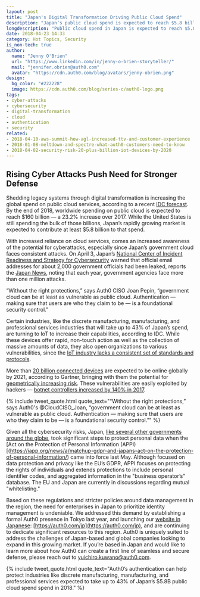 ```yaml
---
layout: post
title: "Japan's Digital Transformation Driving Public Cloud Spend"
description: "Japan’s public cloud spend is expected to reach $5.8 billion by the end of 2018, but cyberattacks are on the rise. Auth0 authentication can help."
longdescription: "Public cloud spend in Japan is expected to reach $5.8 billion by the end of 2018. With increased reliance on cloud services, comes an increased awareness of the potential for cyberattacks. “Authentication — making sure that users are who they claim to be — is a foundational security control,” says Auth0 CISO Joan Pepin."
date: 2018-04-23 14:33
category: Hot Topics, Security
is_non-tech: true
author:
  name: "Jenny O'Brien"
  url: "https://www.linkedin.com/in/jenny-o-brien-storyteller/"
  mail: "jennifer.obrien@auth0.com"
  avatar: "https://cdn.auth0.com/blog/avatars/jenny-obrien.png"
design:
  bg_color: "#222228"
  image: https://cdn.auth0.com/blog/series-c/auth0-logo.png
tags:
- cyber-attacks
- cybersecurity
- digital-transformation
- cloud
- authentication
- security
related:
- 2018-04-10-aws-summit-how-agl-increased-ttv-and-customer-experience
- 2018-01-08-meltdown-and-spectre-what-auth0-customers-need-to-know
- 2018-04-02-security-risk-20-plus-billion-iot-devices-by-2020
---
```


## Rising Cyber Attacks Push Need for Stronger Defense

Shedding legacy systems through digital transformation is increasing the global spend on public cloud services, according to a recent [IDC forecast](https://www.idc.com/getdoc.jsp?containerId=prUS43511618). By the end of 2018, worldwide spending on public cloud is expected to reach $160 billion — a 23.2% increase over 2017. While the United States is still spending the bulk of those billions, Japan’s rapidly growing market is expected to contribute at least $5.8 billion to that spend.

With increased reliance on cloud services, comes an increased awareness of the potential for cyberattacks, especially since Japan’s government cloud faces consistent attacks. On April 3, Japan’s [National Center of Incident Readiness and Strategy for Cybersecurity](https://www.nisc.go.jp/eng/) warned that official email addresses for about 2,000 government officials had been leaked, reports the [Japan News](http://the-japan-news.com/news/article/0004351856), noting that each year, government agencies face more than one million attacks. 

“Without the right protections,” says Auth0 CISO Joan Pepin, “government cloud can be at least as vulnerable as public cloud. Authentication — making sure that users are who they claim to be — is a foundational security control.”

Certain industries, like the discrete manufacturing, manufacturing, and professional services industries that will take up to 43% of Japan’s spend, are turning to IoT to increase their capabilities, according to IDC. While these devices offer rapid, non-touch action as well as the collection of massive amounts of data, they also open organizations to various vulnerabilities, since the [IoT industry lacks a consistent set of standards and protocols](https://www.gov.uk/government/publications/secure-by-design). 

More than [20 billion connected devices](https://www.gartner.com/newsroom/id/3598917) are expected to be online globally by 2021, according to Gartner, bringing with them the potential for [geometrically increasing risk](https://auth0.com/blog/security-risk-20-plus-billion-iot-devices-by-2020/). These vulnerabilities are easily exploited by hackers — [botnet controllers increased by 140% in 2017](https://www.darkreading.com/perimeter/iot-botnets-by-the-numbers/d/d-id/1330924).

{% include tweet_quote.html quote_text="“Without the right protections,” says Auth0's @CloudCISO_Joan, “government cloud can be at least as vulnerable as public cloud. Authentication — making sure that users are who they claim to be — is a foundational security control.”" %}

Given all the cybersecurity risks, Japan, [like several other governments around the globe](https://auth0.com/blog/gdpr-effect/), took significant steps to protect personal data when the [Act on the Protection of Personal Information (APPI)[(https://iapp.org/news/a/matchup-gdpr-and-japans-act-on-the-protection-of-personal-information/) came into force last May. Although focused on data protection and privacy like the EU’s GDPR, APPI focuses on protecting the rights of individuals and extends protections to include personal identifier codes, and aggregated information in the "business operator’s" database. The EU and Japan are currently in discussions regarding mutual "whitelisting."

Based on these regulations and stricter policies around data management in the region, the need for enterprises in Japan to prioritize identity management is undeniable. We addressed this demand by establishing a formal Auth0 presence in Tokyo last year, and launching our [website in Japanese](https://auth0.com/blog/auth0-japanese-localization/): [https://auth0.com/jp](https://auth0.com/jp), and are continuing to dedicate significant resources to this region. Auth0 is uniquely suited to address the challenges of Japan-based and global companies looking to expand in this growing market. If you’re based in Japan and would like to learn more about how Auth0 can create a first line of seamless and secure defense, please reach out to [yuichiro.kuwano@auth0.com](mailto:yuichiro.kuwano@auth0.com). 

{% include tweet_quote.html quote_text="Auth0’s authentication can help protect industries like discrete manufacturing, manufacturing, and professional services expected to take up to 43% of Japan’s $5.8B public cloud spend spend in 2018." %}
